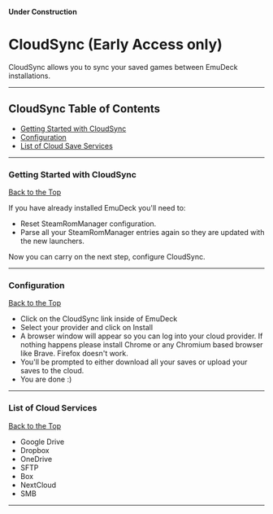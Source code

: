 **Under Construction**

# CloudSync (Early Access only)

CloudSync allows you to sync your saved games between EmuDeck installations.

***

## CloudSync Table of Contents

- [Getting Started with CloudSync](#getting-started-with-cloud-sync)
- [Configuration](#configuration)
- [List of Cloud Save Services](#list-of-cloud-save-services)

***

### Getting Started with CloudSync
[Back to the Top](https://github.com/dragoonDorise/EmuDeckwiki/emudeck-application/steamos/cloud-sync#cloud-sync-table-of-contents)

If you have already installed EmuDeck you'll need to:

- Reset SteamRomManager configuration.
- Parse all your SteamRomManager entries again so they are updated with the new launchers.

Now you can carry on the next step, configure CloudSync.

***

### Configuration
[Back to the Top](https://github.com/dragoonDorise/EmuDeckwiki/emudeck-application/steamos/cloud-sync#cloud-sync-table-of-contents)
 
- Click on the CloudSync link inside of EmuDeck
- Select your provider and click on Install
- A browser window will appear so you can log into your cloud provider. If nothing happens please install Chrome or any Chromium based browser like Brave. Firefox doesn't work.
- You'll be prompted to either download all your saves or upload your saves to the cloud.
- You are done :)
 
***

### List of Cloud Services
[Back to the Top](https://github.com/dragoonDorise/EmuDeckwiki/emudeck-application/steamos/cloud-sync#cloud-sync-table-of-contents)

- Google Drive
- Dropbox
- OneDrive
- SFTP
- Box
- NextCloud
- SMB

***